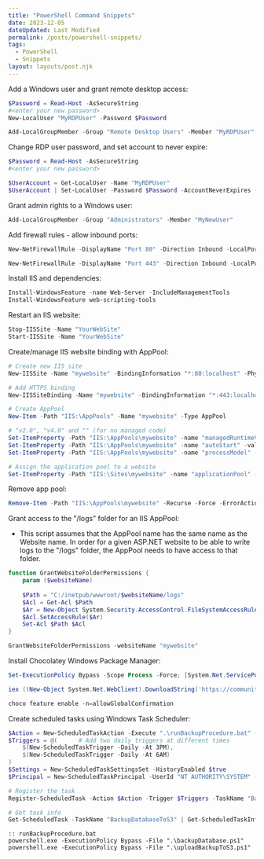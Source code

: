 ```yaml
---
title: "PowerShell Command Snippets"
date: 2023-12-05
dateUpdated: Last Modified
permalink: /posts/powershell-snippets/
tags:
  - PowerShell
  - Snippets
layout: layouts/post.njk
---
```


Add a Windows user and grant remote desktop access:
```powershell
$Password = Read-Host -AsSecureString   
#<enter your new password>
New-LocalUser "MyRDPUser" -Password $Password

Add-LocalGroupMember -Group "Remote Desktop Users" -Member "MyRDPUser"
```

Change RDP user password, and set account to never expire:
```powershell
$Password = Read-Host -AsSecureString
#<enter your new password>

$UserAccount = Get-LocalUser -Name "MyRDPUser"
$UserAccount | Set-LocalUser -Password $Password -AccountNeverExpires -PasswordNeverExpires 1
```

Grant admin rights to a Windows user:
```powershell
Add-LocalGroupMember -Group "Administrators" -Member "MyNewUser"
```

Add firewall rules - allow inbound ports:
```powershell
New-NetFirewallRule -DisplayName "Port 80" -Direction Inbound -LocalPort 80 -Protocol TCP -Action Allow

New-NetFirewallRule -DisplayName "Port 443" -Direction Inbound -LocalPort 443 -Protocol TCP -Action Allow
```

Install IIS and dependencies:
```powershell
Install-WindowsFeature -name Web-Server -IncludeManagementTools
Install-WindowsFeature web-scripting-tools
```

Restart an IIS website:
```powershell
Stop-IISSite -Name "YourWebSite"
Start-IISSite -Name "YourWebSite"
```

Create/manage IIS website binding with AppPool:
```powershell
# Create new IIS site
New-IISSite -Name "mywebsite" -BindingInformation "*:80:localhost" -PhysicalPath "C:\inetpub\wwwroot\mywebsite"

# Add HTTPS binding
New-IISSiteBinding -Name "mywebsite" -BindingInformation "*:443:localhost" -CertificateThumbPrint "<YOUR_CERT_THUMBPRINT>" -CertStoreLocation "Cert:\LocalMachine\My" -Protocol https -SslFlag 1

# Create AppPool
New-Item -Path "IIS:\AppPools" -Name "mywebsite" -Type AppPool

# "v2.0", "v4.0" and "" (for no managed code)
Set-ItemProperty -Path "IIS:\AppPools\mywebsite" -name "managedRuntimeVersion" -value ""
Set-ItemProperty -Path "IIS:\AppPools\mywebsite" -name "autoStart" -value $true
Set-ItemProperty -Path "IIS:\AppPools\mywebsite" -name "processModel" -value @{identitytype="ApplicationPoolIdentity"}

# Assign the application pool to a website
Set-ItemProperty -Path "IIS:\Sites\mywebsite" -name "applicationPool" -value "mywebsite"
```

Remove app pool:
```powershell
Remove-Item -Path "IIS:\AppPools\mywebsite" -Recurse -Force -ErrorAction SilentlyContinue
```

Grant access to the "/logs" folder for an IIS AppPool:
- This script assumes that the AppPool name has the same name as the Website name. In order for a given ASP.NET website to be able to write logs to the "/logs" folder, the AppPool needs to have access to that folder. 
```powershell
function GrantWebsiteFolderPermissions { 
    param ($websiteName) 
                  
    $Path = "C:/inetpub/wwwroot/$websiteName/logs"
    $Acl = Get-Acl $Path
    $Ar = New-Object System.Security.AccessControl.FileSystemAccessRule("IIS AppPool\$websiteName", "FullControl", "ContainerInherit,ObjectInherit", "None", "Allow")
    $Acl.SetAccessRule($Ar)
    Set-Acl $Path $Acl
}

GrantWebsiteFolderPermissions -websiteName "mywebsite"
```

Install Chocolatey Windows Package Manager:
```powershell
Set-ExecutionPolicy Bypass -Scope Process -Force; [System.Net.ServicePointManager]::SecurityProtocol = [System.Net.ServicePointManager]::SecurityProtocol -bor 3072;

iex ((New-Object System.Net.WebClient).DownloadString('https://community.chocolatey.org/install.powershell'))

choco feature enable -n=allowGlobalConfirmation
```

Create scheduled tasks using Windows Task Scheduler:
```powershell
$Action = New-ScheduledTaskAction -Execute ".\runBackupProcedure.bat" -WorkingDirectory "C:\YourStartInPath"
$Triggers = @(      # Add two daily triggers at different times
    $(New-ScheduledTaskTrigger -Daily -At 3PM),
    $(New-ScheduledTaskTrigger -Daily -At 6AM)
)
$Settings = New-ScheduledTaskSettingsSet -HistoryEnabled $true
$Principal = New-ScheduledTaskPrincipal -UserId "NT AUTHORITY\SYSTEM" -LogonType ServiceAccount

# Register the task
Register-ScheduledTask -Action $Action -Trigger $Triggers -TaskName "BackupDatabaseToS3" -Description "Runs BackupDatabaseToS3 daily" -Settings $Settings -Principal $Principal

# Get task info
Get-ScheduledTask -TaskName "BackupDatabaseToS3" | Get-ScheduledTaskInfo
```

```batch
:: runBackupProcedure.bat
powershell.exe -ExecutionPolicy Bypass -File ".\backupDatabase.ps1"
powershell.exe -ExecutionPolicy Bypass -File ".\uploadBackupToS3.ps1"
```
